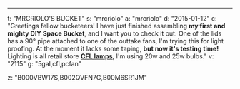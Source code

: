---
t: "MRCRIOLO'S BUCKET"
s: "mrcriolo"
a: "mrcriolo"
d: "2015-01-12"
c: "Greetings fellow bucketeers! I have just finished assembling <strong>my first and mighty DIY Space Bucket</strong>, and I want you to check it out. One of the lids has a 90° pipe attached to one of the outtake fans, I'm trying this for light proofing. At the moment it lacks some taping, <strong>but now it's testing time!</strong> Lighting is all retail store <strong><a href='http://www.amazon.com/s/?_encoding=UTF8&camp=1789&creative=390957&field-keywords=23w%20cfl&linkCode=ur2&rh=i%3Aaps%2Ck%3A23w%20cfl&tag=spacbuck-20&url=search-alias%3Daps&linkId=TOD5YZ7WINHSD7WK'>CFL lamps</a></strong>, I'm using 20w and 25w bulbs."
v: "2115"
g: "5gal,cfl,pcfan"

z: "B000VBW17S,B002QVFN7G,B00M6SR1JM"

